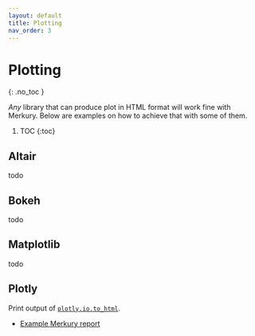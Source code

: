 ```yaml
---
layout: default
title: Plotting
nav_order: 3
---
```


# Plotting
{: .no_toc }

_Any_ library that can produce plot in HTML format will work fine with Merkury. Below are examples on how to achieve that with some of them.

1. TOC
{:toc}

## Altair

todo

## Bokeh

todo

## Matplotlib

todo

## Plotly

Print output of [`plotly.io.to_html`](https://plotly.com/python-api-reference/generated/plotly.io.to_html.html).

- [Example Merkury report](examples/plotly.html)
